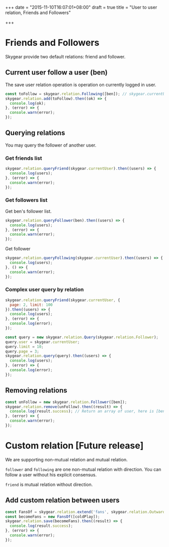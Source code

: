 +++
date = "2015-11-10T16:07:01+08:00"
draft = true
title = "User to user relation, Friends and Followers"

+++

# Friends and Followers

Skygear provide two default relations: friend and follower.

## Current user follow a user (ben)

The save user relation operation is operation on currently logged in user.

``` javascript
const toFollow = skygear.relation.Following([ben]); // skygear.currentUser follow;
skygear.relation.add(toFollow).then((ok) => {
  console.log(ok);
}, (error) => {
  console.warn(error);
});
```

## Querying relations

You may query the follower of another user.

### Get friends list

``` javascript
skygear.relation.queryFriend(skygear.currentUser).then((users) => {
  console.log(users);
}, (error) => {
  console.warn(error);
});
```

### Get followers list

Get ben's follower list.

``` javascript
skygear.relation.queryFollower(ben).then((users) => {
  console.log(users);
}, (error) => {
  console.warn(error);
});
```

Get follower 

``` javascript
skygear.relation.queryFollowing(skygear.currentUser).then((users) => {
  console.log(users);
}, () => {
  console.warn(error);
});
```

### Complex user query by relation

``` javascript
skygear.relation.queryFriend(skygear.currentUser, {
  page: 2, limit: 100
}).then((users) => {
  console.log(users);
}, (error) => {
  console.log(error);
});

const query = new skygear.relation.Query(skygear.relation.Follower);
query.user = skygear.currentUser;
query.limit = 10;
query.page = 3;
skygear.relation.query(query).then((users) => {
  console.log(users);
}, (error) => {
  console.log(error);
});
```

## Removing relations

``` javascript
const unFollow = new skygear.relation.Follower([ben]);
skygear.relation.remove(unFollow).then((result) => {
  console.log(result.success); // Return an array of user, here is [ben]
}, (error) => {
  console.warn(error);
});
```


# Custom relation **[Future release]**

We are supporting non-mutual relation and mutual relation.

`follower` and `following` are one non-mutual relation with direction. You can
follow a user without his explicit consensus.

`friend` is mutual relation without direction.

## Add custom relation between users

``` javascript
const FansOf = skygear.relation.extend('fans', skygear.relation.Outward);
const becomeFans = new FansOf([coldPlay]);
skygear.relation.save(becomeFans).then((result) => {
  console.log(result.success);
}, (error) => {
  console.warn(error);
});
```